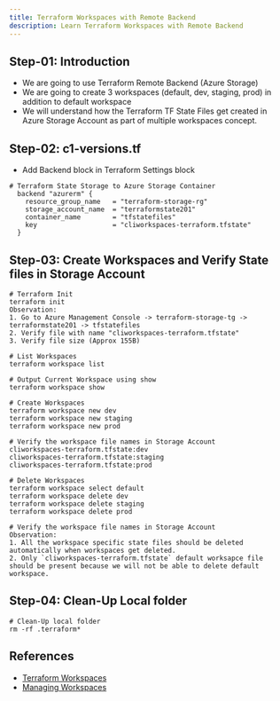 ```yaml
---
title: Terraform Workspaces with Remote Backend
description: Learn Terraform Workspaces with Remote Backend
---
```


## Step-01: Introduction
- We are going to use Terraform Remote Backend (Azure Storage)
- We are going to create 3 workspaces (default, dev, staging, prod) in addition to default workspace
- We will understand how the Terraform TF State Files get created in Azure Storage Account as part of multiple workspaces concept.

## Step-02: c1-versions.tf
- Add Backend block in Terraform Settings block
```t
# Terraform State Storage to Azure Storage Container
  backend "azurerm" {
    resource_group_name   = "terraform-storage-rg"
    storage_account_name  = "terraformstate201"
    container_name        = "tfstatefiles"
    key                   = "cliworkspaces-terraform.tfstate"
  }   
```

## Step-03: Create Workspaces and Verify State files in Storage Account
```t
# Terraform Init
terraform init 
Observation:
1. Go to Azure Management Console -> terraform-storage-tg -> terraformstate201 -> tfstatefiles
2. Verify file with name "cliworkspaces-terraform.tfstate"
3. Verify file size (Approx 155B)

# List Workspaces
terraform workspace list

# Output Current Workspace using show
terraform workspace show

# Create Workspaces
terraform workspace new dev
terraform workspace new staging
terraform workspace new prod

# Verify the workspace file names in Storage Account
cliworkspaces-terraform.tfstate:dev
cliworkspaces-terraform.tfstate:staging
cliworkspaces-terraform.tfstate:prod

# Delete Workspaces
terraform workspace select default
terraform workspace delete dev
terraform workspace delete staging
terraform workspace delete prod

# Verify the workspace file names in Storage Account
Observation:
1. All the workspace specific state files should be deleted automatically when workspaces get deleted.
2. Only `cliworkspaces-terraform.tfstate` default worksapce file should be present because we will not be able to delete default workspace. 
```

## Step-04: Clean-Up Local folder
```t
# Clean-Up local folder
rm -rf .terraform*
```

## References
- [Terraform Workspaces](https://www.terraform.io/docs/language/state/workspaces.html)
- [Managing Workspaces](https://www.terraform.io/docs/cli/workspaces/index.html)
